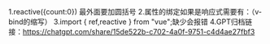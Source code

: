 1.reactive({count:0})
  最外面要加圆括号
2.属性的绑定如果是响应式需要有：（v-bind的缩写）
3.import { ref,reactive } from "vue";缺少会报错
4.GPT归档链接：https://chatgpt.com/share/15de522b-c702-4a0f-9751-c4d4ae27fbf3